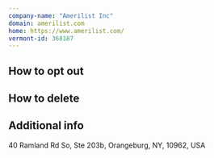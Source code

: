 ```yaml
---
company-name: "Amerilist Inc"
domain: amerilist.com
home: https://www.amerilist.com/
vermont-id: 368187
---
```

## How to opt out




## How to delete




## Additional info




40 Ramland Rd So, Ste 203b, Orangeburg, NY, 10962, USA













